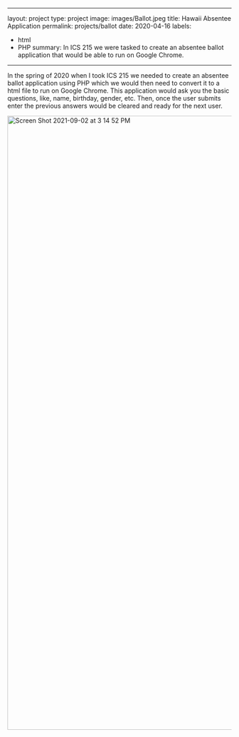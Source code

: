 
---
layout: project
type: project
image: images/Ballot.jpeg
title: Hawaii Absentee Application
permalink: projects/ballot
date: 2020-04-16
labels:
  - html
  - PHP
summary: In ICS 215 we were tasked to create an absentee ballot application that would be able to run on Google Chrome.
---

In the spring of 2020 when I took ICS 215 we needed to create an absentee ballot application using PHP which we would then need to convert it to a html file to run on Google Chrome. This application would ask you the basic questions, like, name, birthday, gender, etc. Then, once the user submits enter the previous answers would be cleared and ready for the next user.

<img width="1377" alt="Screen Shot 2021-09-02 at 3 14 52 PM" src="https://user-images.githubusercontent.com/89947305/131935720-0871e6f7-334f-4653-9667-f8cdd183fe0e.png">
